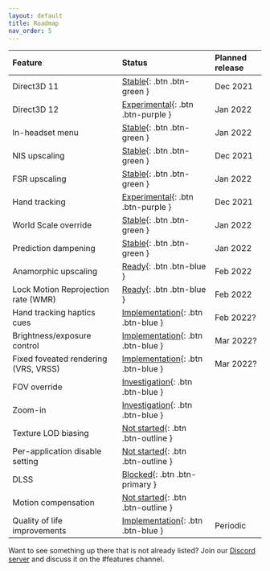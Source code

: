 ```yaml
---
layout: default
title: Roadmap
nav_order: 5
---
```


| Feature                              | Status                                  | Planned release |
|:-------------------------------------|:----------------------------------------|:----------------|
| Direct3D 11                          | [Stable](){: .btn .btn-green }          | Dec 2021        |
| Direct3D 12                          | [Experimental](){: .btn .btn-purple }   | Jan 2022        |
| In-headset menu                      | [Stable](){: .btn .btn-green }          | Jan 2022        |
| NIS upscaling                        | [Stable](){: .btn .btn-green }          | Dec 2021        |
| FSR upscaling                        | [Stable](){: .btn .btn-green }          | Jan 2022        |
| Hand tracking                        | [Experimental](){: .btn .btn-purple }   | Dec 2021        |
| World Scale override                 | [Stable](){: .btn .btn-green }          | Jan 2022        |
| Prediction dampening                 | [Stable](){: .btn .btn-green }          | Jan 2022        |
| Anamorphic upscaling                 | [Ready](){: .btn .btn-blue }            | Feb 2022        |
| Lock Motion Reprojection rate (WMR)  | [Ready](){: .btn .btn-blue }            | Feb 2022        |
| Hand tracking haptics cues           | [Implementation](){: .btn .btn-blue }   | Feb 2022?       |
| Brightness/exposure control          | [Implementation](){: .btn .btn-blue }   | Mar 2022?       |
| Fixed foveated rendering (VRS, VRSS) | [Implementation](){: .btn .btn-blue }   | Mar 2022?       |
| FOV override                         | [Investigation](){: .btn .btn-blue }    |                 |
| Zoom-in                              | [Investigation](){: .btn .btn-blue }    |                 |
| Texture LOD biasing                  | [Not started](){: .btn .btn-outline }   |                 |
| Per-application disable setting      | [Not started](){: .btn .btn-outline }   |                 |
| DLSS                                 | [Blocked](){: .btn .btn-primary }       |                 |
| Motion compensation                  | [Not started](){: .btn .btn-outline }   |                 |
| Quality of life improvements         | [Implementation](){: .btn .btn-blue }   | Periodic        |

Want to see something up there that is not already listed? Join our [Discord server](https://discord.gg/WXFshwMnke) and discuss it on the #features channel.
